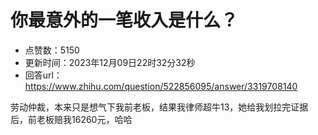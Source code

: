 # 你最意外的一笔收入是什么？
- 点赞数：5150
- 更新时间：2023年12月09日22时32分32秒
- 回答url：https://www.zhihu.com/question/522856095/answer/3319708140
<body>
 <p data-pid="CL8XQxF5">劳动仲裁，本来只是想气下我前老板，结果我律师超牛13，她给我划拉完证据后，前老板赔我16260元，哈哈</p>
</body>
